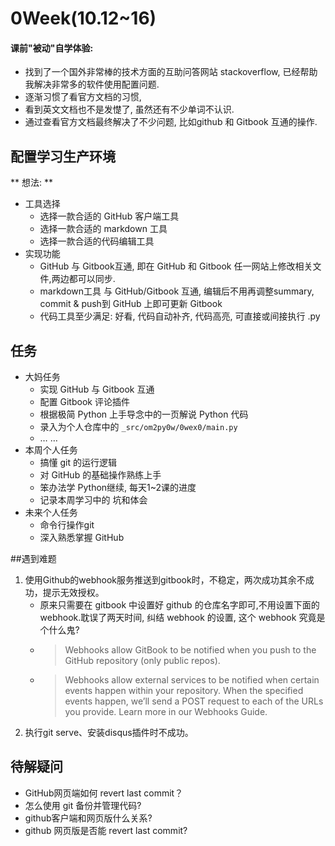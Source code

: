 # 0Week(10.12~16)

#### 课前"被动"自学体验:
* 找到了一个国外非常棒的技术方面的互助问答网站 stackoverflow, 已经帮助我解决非常多的软件使用配置问题.
* 逐渐习惯了看官方文档的习惯,
* 看到英文文档也不是发憷了, 虽然还有不少单词不认识.
* 通过查看官方文档最终解决了不少问题, 比如github 和 Gitbook 互通的操作.

## 配置学习生产环境
** 想法: **
* 工具选择
    * 选择一款合适的 GitHub 客户端工具
    * 选择一款合适的 markdown 工具
    * 选择一款合适的代码编辑工具
* 实现功能
    * GitHub 与 Gitbook互通, 即在 GitHub 和 Gitbook 任一网站上修改相关文件,两边都可以同步.
    * markdown工具 与 GitHub/Gitbook 互通, 编辑后不用再调整summary, commit & push到 GitHub 上即可更新 Gitbook
    * 代码工具至少满足: 好看, 代码自动补齐, 代码高亮, 可直接或间接执行 .py

## 任务
* 大妈任务
    * 实现 GitHub 与 Gitbook 互通
    * 配置 Gitbook 评论插件
    * 根据极简 Python 上手导念中的一页解说 Python 代码
    * 录入为个人仓库中的 ```_src/om2py0w/0wex0/main.py ```
    * … …
* 本周个人任务
    * 搞懂 git 的运行逻辑
    * 对 GitHub 的基础操作熟练上手
    * 笨办法学 Python继续, 每天1~2课的进度
    * 记录本周学习中的 坑和体会
* 未来个人任务
    * 命令行操作git
    * 深入熟悉掌握 GitHub
   
##遇到难题
1. 使用Github的webhook服务推送到gitbook时，不稳定，两次成功其余不成功，提示无效授权。
    * 原来只需要在 gitbook 中设置好 github 的仓库名字即可,不用设置下面的 webhook.耽误了两天时间, 纠结 webhook 的设置, 这个 webhook 究竟是个什么鬼?
    * >Webhooks allow GitBook to be notified when you push to the GitHub repository (only public repos).
    * >Webhooks allow external services to be notified when certain events happen within your repository. When the specified events happen, we’ll send a POST request to each of the URLs you provide. Learn more in our Webhooks Guide.
2. 执行git serve、安装disqus插件时不成功。


## 待解疑问
* GitHub网页端如何 revert last commit？
* 怎么使用 git 备份并管理代码?
* github客户端和网页版什么关系?
* github 网页版是否能 revert last commit?


